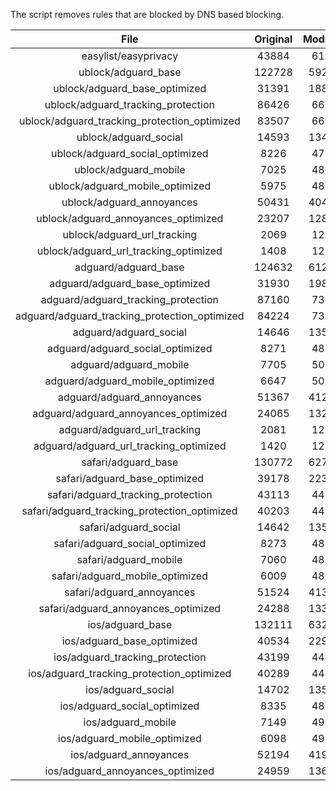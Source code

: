 The script removes rules that are blocked by DNS based blocking.


| File | Original | Modified |
|:----:|:-----:|:-----:|
| easylist/easyprivacy | 43884 | 6194 |
| ublock/adguard_base | 122728 | 59282 |
| ublock/adguard_base_optimized | 31391 | 18842 |
| ublock/adguard_tracking_protection | 86426 | 6673 |
| ublock/adguard_tracking_protection_optimized | 83507 | 6672 |
| ublock/adguard_social | 14593 | 13481 |
| ublock/adguard_social_optimized | 8226 | 4791 |
| ublock/adguard_mobile | 7025 | 4843 |
| ublock/adguard_mobile_optimized | 5975 | 4842 |
| ublock/adguard_annoyances | 50431 | 40446 |
| ublock/adguard_annoyances_optimized | 23207 | 12812 |
| ublock/adguard_url_tracking | 2069 | 1226 |
| ublock/adguard_url_tracking_optimized | 1408 | 1226 |
| adguard/adguard_base | 124632 | 61277 |
| adguard/adguard_base_optimized | 31930 | 19830 |
| adguard/adguard_tracking_protection | 87160 | 7353 |
| adguard/adguard_tracking_protection_optimized | 84224 | 7352 |
| adguard/adguard_social | 14646 | 13541 |
| adguard/adguard_social_optimized | 8271 | 4830 |
| adguard/adguard_mobile | 7705 | 5022 |
| adguard/adguard_mobile_optimized | 6647 | 5021 |
| adguard/adguard_annoyances | 51367 | 41294 |
| adguard/adguard_annoyances_optimized | 24065 | 13250 |
| adguard/adguard_url_tracking | 2081 | 1236 |
| adguard/adguard_url_tracking_optimized | 1420 | 1236 |
| safari/adguard_base | 130772 | 62712 |
| safari/adguard_base_optimized | 39178 | 22394 |
| safari/adguard_tracking_protection | 43113 | 4437 |
| safari/adguard_tracking_protection_optimized | 40203 | 4436 |
| safari/adguard_social | 14642 | 13530 |
| safari/adguard_social_optimized | 8273 | 4827 |
| safari/adguard_mobile | 7060 | 4885 |
| safari/adguard_mobile_optimized | 6009 | 4884 |
| safari/adguard_annoyances | 51524 | 41383 |
| safari/adguard_annoyances_optimized | 24288 | 13314 |
| ios/adguard_base | 132111 | 63228 |
| ios/adguard_base_optimized | 40534 | 22918 |
| ios/adguard_tracking_protection | 43199 | 4445 |
| ios/adguard_tracking_protection_optimized | 40289 | 4444 |
| ios/adguard_social | 14702 | 13563 |
| ios/adguard_social_optimized | 8335 | 4842 |
| ios/adguard_mobile | 7149 | 4924 |
| ios/adguard_mobile_optimized | 6098 | 4923 |
| ios/adguard_annoyances | 52194 | 41949 |
| ios/adguard_annoyances_optimized | 24959 | 13601 |